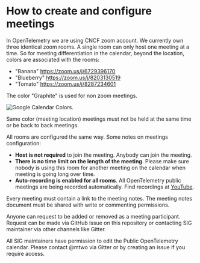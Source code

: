 # How to create and configure meetings

In OpenTelemetry we are using CNCF zoom account. We currently own three
identical zoom rooms. A single room can only host one meeting at a time. So for
meeting differentiation in the calendar, beyond the location, colors are
associated with the rooms:

- "Banana" https://zoom.us/j/6729396170
- "Blueberry" https://zoom.us/j/8203130519
- "Tomato" https://zoom.us/j/8287234601

The color "Graphite" is used for non zoom meetings.

![Google Calendar Colors](images/google-calendar-colors.png).

Same color (meeting location) meetings must not be held at the same time or be
back to back meetings.

All rooms are configured the same way. Some notes on meetings configuration:

- **Host is not required** to join the meeting. Anybody can join the meeting.
- **There is no time limit on the length of the meeting**. Please make sure nobody is
  using this room for another meeting on the calendar when meeting is going long
  over time.
- **Auto-recording is enabled for all rooms**. All OpenTelemetry public meetings are being recorded automatically. Find recordings at [YouTube](https://www.google.com/url?q=https://www.youtube.com/channel/UCHZDBZTIfdy94xMjMKz-_MA&sa=D&ust=1592721765342000&usg=AOvVaw04g46_vdizqNIMfR1o7lJp).

Every meeting must contain a link to the meeting notes. The meeting notes
document must be shared with write or commenting permissions.

Anyone can request to be added or removed as a meeting participant. Request can
be made via GitHub issue on this repository or contacting SIG maintainer via
other channels like Gitter.

All SIG maintainers have permission to edit the Public OpenTelemetry calendar. 
Please contact @mtwo via Gitter or by creating an issue if you require access.
